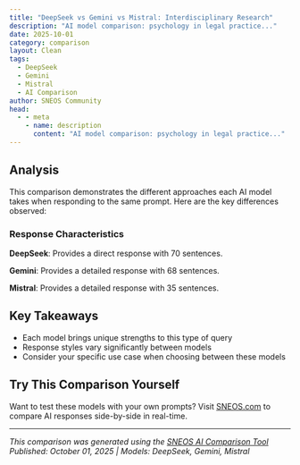 ```yaml
---
title: "DeepSeek vs Gemini vs Mistral: Interdisciplinary Research"
description: "AI model comparison: psychology in legal practice..."
date: 2025-10-01
category: comparison
layout: Clean
tags:
  - DeepSeek
  - Gemini
  - Mistral
  - AI Comparison
author: SNEOS Community
head:
  - - meta
    - name: description
      content: "AI model comparison: psychology in legal practice..."
---
```


<ChatComparison
  title="DeepSeek vs Gemini vs Mistral: Interdisciplinary Research"
  prompt="psychology in legal practice"
  :responses='{
    "DeepSeek": "Of course. The integration of psychology into legal practice is a vast and critically important field, often referred to as **Psychology and Law** or **Legal Psychology**. It moves beyond the popular image of the \u0022criminal profiler\u0022 to encompass nearly every aspect of the legal system.\n\nThe core idea is that the legal system is a human system, built on assumptions about how people think, remember, decide, and behave. Psychology uses scientific methods to test these assumptions and provides evidence-based insights to improve the system\u0027s fairness, accuracy, and effectiveness.\n\nHere\u2019s a breakdown of how psychology is applied in legal practice, divided into key areas:\n\n---\n\n### 1. Clinical Psychology in the Legal System (Forensic Psychology)\n\nThis is the most well-known application, focusing on the assessment and treatment of individuals involved in the legal process.\n\n*   **Competency to Stand Trial:** Evaluates if a defendant has a rational and factual understanding of the legal proceedings and can assist in their own defense.\n*   **Mental State at the Time of the Offense (Insanity Defense):** Assesses if a defendant, due to a severe mental disease or defect, was unable to appreciate the nature and quality or the wrongfulness of their acts at the time of the crime.\n*   **Risk Assessment:** Uses actuarial tools and clinical judgment to evaluate the likelihood of a person re-offending (violence, sexual offenses). This is crucial for sentencing, parole, and civil commitment hearings.\n*   **Child Custody Evaluations:** Assesses the best interests of the child in divorce or separation cases, evaluating parenting capacity, the child\u0027s psychological needs, and family dynamics.\n*   **Personal Injury and Civil Commitment:** Evaluates the psychological impact of an injury (e.g., post-traumatic stress disorder) or determines if an individual poses a danger to themselves or others due to mental illness, warranting involuntary hospitalization.\n\n---\n\n### 2. Cognitive Psychology: Memory and Evidence\n\nThis area deals with the fallibility of human memory and perception, which is the foundation of eyewitness testimony.\n\n*   **Eyewitness Testimony:** Research has shown that memory is not like a video recording. It is reconstructive and highly susceptible to contamination.\n    *   **Weapon Focus:** The presence of a weapon draws attention away from the perpetrator\u0027s face, reducing identification accuracy.\n    *   **Suggestive Interviewing:** The way law enforcement officers ask questions can inadvertently plant false memories or alter recall (e.g., \u0022Did you see *the* broken headlight?\u0022 vs. \u0022Did you see *a* broken headlight?\u0022).\n    *   **Misinformation Effect:** Incorporating misleading information from post-event sources into one\u0027s memory of the original event.\n*   **False Confessions:** Psychologists study why innocent people sometimes confess to crimes they did not commit. Reasons include:\n    *   **Coercive Interrogation Tactics:** Isolation, sleep deprivation, minimization of the crime, and false evidence ploys.\n    *   **Compliance:** The suspect confesses to escape a stressful situation.\n    *   **Internalization:** The suspect actually comes to believe they committed the crime.\n\n---\n\n### 3. Social Psychology: Juries and Decision-Making\n\nThis examines how group dynamics, persuasion, and pre-existing attitudes influence legal outcomes.\n\n*   **Jury Selection (Trial Consulting):** Psychologists help attorneys identify juror biases and characteristics that might predispose them for or against a case. This is not about picking a \u0022favorable\u0022 jury, but about identifying and eliminating jurors with strong, unchangeable biases.\n*   **Jury Decision-Making:** Studies how jurors interpret evidence, are influenced by attorneys\u0027 arguments, and deliberate as a group.\n    *   **Hindsight Bias:** The tendency to believe, after an event has occurred, that one would have foreseen it (\u0022I knew it all along\u0022).\n    *   **Confirmation Bias:** Seeking out and favoring information that confirms pre-existing beliefs.\n*   **Effects of Defendant Characteristics:** Research examines how a defendant\u0027s race, gender, attractiveness, or socioeconomic status can unconsciously influence jurors\u0027 judgments.\n\n---\n\n### 4. Developmental Psychology: Children in the Legal System\n\nThis specialty focuses on the unique capacities and vulnerabilities of children.\n\n*   **Child Testimony:** Understanding a child\u0027s suggestibility, memory capacity, and ability to distinguish truth from lies. This informs how child witnesses should be interviewed (e.g., using non-leading, open-ended questions).\n*   **Child Abuse and Neglect Cases:** Assessing the credibility of a child\u0027s disclosure and the psychological impact of trauma.\n*   **Juvenile Justice:** Informing policies on whether juveniles should be treated differently from adults in the legal system, based on research showing their brains are less developed in areas related to impulse control, risk assessment, and long-term planning.\n\n---\n\n### Key Roles for Psychologists in the Legal System\n\n1.  **Expert Witness:** A psychologist is called by either the defense or prosecution to provide specialized knowledge to the court on matters like mental state, memory, or social influence. They must be able to translate complex research into understandable testimony for a judge and jury.\n2.  **Trial Consultant:** Works with legal teams on case strategy, jury selection, witness preparation, and creating persuasive arguments based on psychological principles.\n3.  **Researcher:** Conducts studies to answer fundamental questions about legal processes (e.g., \u0022How do jurors react to DNA evidence?\u0022 or \u0022What is the most effective way to conduct a police lineup?\u0022). This research often leads to reforms.\n4.  **Policy Advisor:** Works with legislatures, courts, and law enforcement agencies to develop evidence-based policies and procedures (e.g., creating standardized protocols for eyewitness identification).\n\n### Challenges and Ethical Considerations\n\n*   **The \u0022Hired Gun\u0022 Problem:** The concern that an expert witness might shape their testimony to favor the side that is paying them.\n*   **Adversarial Nature vs. Scientific Objectivity:** The legal system is designed for advocacy (arguing one side), while science aims for objectivity. This can create tension.\n*   **Communicating Uncertainty:** Psychological science often deals in probabilities, not certainties, which can be difficult to convey in a legal setting that seeks binary answers (guilty/not guilty).\n\nIn summary, psychology has become an indispensable part of modern legal practice. It provides the scientific tools to critically examine and improve the human elements of the legal system, from the reliability of an eyewitness to the fairness of a jury\u0027s verdict.",
    "Gemini": "Psychology plays a significant and increasingly important role in legal practice, offering valuable insights into human behavior, cognition, and emotion that can impact various stages of the legal process. Here\u0027s a breakdown of key areas where psychology intersects with the law:\n\n**1. Forensic Psychology:**\n\n*   **Definition:** The application of psychological principles and knowledge to legal issues. It\u0027s a broad field encompassing various subspecialties.\n*   **Key Areas:**\n    *   **Criminal Profiling:** Analyzing crime scene evidence and behavioral patterns to develop a psychological profile of potential offenders. (Though its effectiveness is debated and often relies on statistical analysis.)\n    *   **Criminal Investigation:** Assisting law enforcement in interviewing suspects, victims, and witnesses.  This includes understanding deception detection, memory biases, and suggestibility.\n    *   **Competency to Stand Trial:** Evaluating a defendant\u0027s mental state at the time of trial to determine if they understand the charges against them and can assist in their defense.  This is crucial for due process.\n    *   **Insanity Defense/Criminal Responsibility:** Assessing a defendant\u0027s mental state at the time of the crime to determine if they were legally insane and therefore not responsible for their actions. This involves complex legal and psychological criteria.\n    *   **Risk Assessment:**  Evaluating the likelihood that an individual will commit future violent or criminal acts. This is used in sentencing, parole decisions, and civil commitment proceedings.\n    *   **Expert Testimony:** Providing expert opinions in court on psychological issues relevant to the case (e.g., eyewitness testimony, child custody, psychological damages).  Requires rigorous scientific grounding.\n    *   **Jury Selection:** Assisting attorneys in selecting jurors who are more likely to be favorable to their case, based on demographic and psychological characteristics.  This often involves community attitude surveys and voir dire (questioning potential jurors).\n    *   **Victimology:** Studying the psychological effects of crime on victims and providing support and advocacy.\n    *   **Rehabilitation:** Developing and implementing treatment programs for offenders to reduce recidivism.\n    *   **Correctional Psychology:** Providing mental health services to inmates in correctional facilities.\n\n**2. Clinical Psychology and the Law:**\n\n*   **Assessment and Treatment:** Clinical psychologists often provide mental health services to individuals involved in the legal system, including defendants, victims, and witnesses.\n*   **Child Custody Evaluations:** Conducting psychological evaluations to assess the best interests of the child in custody disputes.\n*   **Personal Injury Cases:** Assessing psychological damages resulting from accidents or trauma.\n*   **Guardianship Evaluations:** Evaluating an individual\u0027s capacity to manage their own affairs and determining if guardianship is necessary.\n\n**3. Cognitive Psychology and the Law:**\n\n*   **Eyewitness Testimony:** Studying the accuracy and reliability of eyewitness accounts, considering factors such as memory distortion, suggestibility, and stress.  This research has been instrumental in reforming police lineup procedures.\n*   **Decision Making:** Examining how jurors and judges make decisions, considering factors such as cognitive biases, heuristics, and group dynamics.\n*   **Comprehension of Legal Language:** Investigating how people understand legal instructions, contracts, and other legal documents. This informs efforts to simplify legal language.\n\n**4. Social Psychology and the Law:**\n\n*   **Jury Behavior:** Studying how juries deliberate and reach verdicts, including the influence of group dynamics, social pressure, and prejudice.\n*   **Persuasion and Influence:** Examining how attorneys can effectively persuade jurors and judges.\n*   **Attitudes and Prejudice:**  Understanding how attitudes and prejudices can influence legal decision-making.\n*   **Interrogation Techniques:** Studying the psychology of interrogation and developing ethical and effective techniques for obtaining confessions.\n\n**5. Developmental Psychology and the Law:**\n\n*   **Juvenile Justice:** Understanding the psychological development of adolescents and applying this knowledge to the juvenile justice system.  This includes considerations of maturity, impulsivity, and susceptibility to peer influence.\n*   **Child Abuse and Neglect:**  Assessing and treating child abuse and neglect victims and perpetrators.  This often involves expert testimony regarding child development and trauma.\n*   **Child Custody:** As mentioned above, developmental psychology informs the determination of the best interests of the child.\n\n**Examples of Psychological Concepts Applied in Legal Settings:**\n\n*   **Confirmation Bias:**  The tendency to seek out and interpret information that confirms pre-existing beliefs.  This can affect police investigations, jury decision-making, and judicial rulings.\n*   **Fundamental Attribution Error:** The tendency to overemphasize dispositional (personality) factors and underestimate situational factors when explaining others\u0027 behavior.  This can influence how jurors perceive a defendant\u0027s actions.\n*   **Cognitive Dissonance:** The discomfort experienced when holding conflicting beliefs. This can affect witness testimony and jury deliberations.\n*   **Groupthink:** The tendency for groups to make decisions based on conformity and avoiding conflict, even if those decisions are irrational or harmful. This can impact jury verdicts.\n*   **Halo Effect:** A cognitive bias where an overall impression of a person influences feelings and thoughts about their character. This can affect how jurors perceive witnesses or defendants.\n\n**Ethical Considerations:**\n\n*   **Confidentiality:** Maintaining the confidentiality of client information.\n*   **Competence:**  Providing services only within the boundaries of one\u0027s competence.\n*   **Objectivity:**  Avoiding bias and maintaining objectivity in evaluations and testimony.\n*   **Informed Consent:** Obtaining informed consent from individuals before providing services.\n*   **Avoiding Dual Relationships:**  Avoiding relationships with clients that could compromise objectivity or create conflicts of interest.\n\n**Criticisms and Challenges:**\n\n*   **Daubert Standard:**  The legal standard for admissibility of scientific evidence in federal courts requires expert testimony to be based on reliable scientific principles. This has led to scrutiny of some psychological research methods.\n*   **Ecological Validity:** Concerns about the generalizability of laboratory research to real-world legal settings.\n*   **Bias and Prejudice:**  The potential for bias and prejudice to influence psychological evaluations and testimony.\n*   **Oversimplification:** The risk of oversimplifying complex psychological concepts for legal audiences.\n*   **Contradictory Expert Testimony:** The possibility of opposing experts presenting conflicting opinions, which can confuse jurors and judges.\n\n**In conclusion, psychology provides valuable insights and tools that can improve the fairness and accuracy of the legal system. However, it\u0027s crucial for psychologists working in legal settings to be aware of the ethical considerations, limitations, and challenges associated with their role and to strive to provide objective, reliable, and scientifically sound information.**\n",
    "Mistral": "Psychology plays a significant role in legal practice, influencing various aspects of the legal system. Here are some key areas where psychology intersects with legal practice:\n\n### 1. **Forensic Psychology**\n   - **Criminal Profiling:** Psychologists help law enforcement agencies create profiles of unknown criminals based on crime scene evidence and victimology.\n   - **Expert Testimony:** Psychologists may serve as expert witnesses in court, providing insights on mental health, behavior, and the reliability of witness testimony.\n   - **Competency Evaluations:** Assessing whether a defendant is competent to stand trial or understand the legal proceedings.\n\n### 2. **Jury Selection and Behavior**\n   - **Jury Selection (Voir Dire):** Psychologists can assist lawyers in selecting jurors who are likely to be sympathetic to their case.\n   - **Jury Behavior:** Understanding how jurors process information, make decisions, and are influenced by group dynamics can help lawyers present their cases more effectively.\n\n### 3. **Witness Testimony**\n   - **Memory and Credibility:** Psychologists study how memory works and how it can be influenced by stress, trauma, and the passage of time. This knowledge is crucial in evaluating the reliability of witness testimony.\n   - **False Confessions:** Understanding the psychological factors that can lead to false confessions, such as coercion and suggestibility.\n\n### 4. **Criminal Behavior and Rehabilitation**\n   - **Risk Assessment:** Psychologists develop tools to assess the risk of recidivism and help in sentencing decisions.\n   - **Rehabilitation Programs:** Designing and implementing programs aimed at rehabilitating offenders and reducing recidivism.\n\n### 5. **Victimology**\n   - **Victim Impact Statements:** Psychologists can help victims prepare impact statements that convey the emotional and psychological effects of the crime.\n   - **Trauma and Recovery:** Understanding the psychological impact of crime on victims and providing support and therapy.\n\n### 6. **Legal Decision-Making**\n   - **Judicial Decision-Making:** Research on how judges make decisions, including the role of cognitive biases and heuristics.\n   - **Plea Bargaining:** Psychological factors that influence defendants\u0027 decisions to accept plea bargains.\n\n### 7. **Family Law**\n   - **Child Custody Evaluations:** Psychologists conduct evaluations to determine the best interests of the child in custody disputes.\n   - **Mediation and Conflict Resolution:** Using psychological principles to facilitate mediation and resolve family conflicts.\n\n### 8. **Mental Health and the Law**\n   - **Insanity Defense:** Evaluating whether a defendant meets the criteria for an insanity defense.\n   - **Mental Health Treatment:** Providing mental health services to individuals involved in the legal system, including defendants, victims, and witnesses.\n\n### 9. **Ethical Considerations**\n   - **Confidentiality and Privilege:** Understanding the ethical boundaries and legal protections related to confidentiality and privilege in psychological evaluations and therapy.\n   - **Bias and Fairness:** Ensuring that psychological assessments and interventions are conducted in a fair and unbiased manner.\n\n### 10. **Research and Policy**\n   - **Legal Reform:** Psychological research can inform legal reforms and policy changes aimed at improving the justice system.\n   - **Public Perception:** Studying public perceptions of the legal system and how these perceptions influence trust and compliance with the law.\n\n### Conclusion\nPsychology and legal practice are deeply intertwined, with psychological insights and methods playing crucial roles in various aspects of the legal system. This interdisciplinary approach helps ensure that legal decisions are informed, fair, and just, and that the needs of all parties involved are adequately addressed."
  }'
  published-date="23:10"
/>

## Analysis

This comparison demonstrates the different approaches each AI model takes when responding to the same prompt. Here are the key differences observed:

### Response Characteristics

**DeepSeek**: Provides a direct response with 70 sentences. 

**Gemini**: Provides a detailed response with 68 sentences. 

**Mistral**: Provides a detailed response with 35 sentences. 

## Key Takeaways

- Each model brings unique strengths to this type of query
- Response styles vary significantly between models
- Consider your specific use case when choosing between these models

## Try This Comparison Yourself

Want to test these models with your own prompts? Visit [SNEOS.com](https://sneos.com) to compare AI responses side-by-side in real-time.

---

*This comparison was generated using the [SNEOS AI Comparison Tool](https://sneos.com)*
*Published: October 01, 2025 | Models: DeepSeek, Gemini, Mistral*

